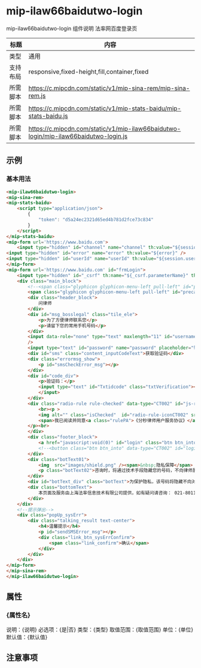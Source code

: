 # mip-ilaw66baidutwo-login

mip-ilaw66baidutwo-login 组件说明
法率网百度登录页

标题|内容
----|----
类型|通用
支持布局|responsive,fixed-height,fill,container,fixed
所需脚本|https://c.mipcdn.com/static/v1/mip-sina-rem/mip-sina-rem.js
所需脚本|https://c.mipcdn.com/static/v1/mip-stats-baidu/mip-stats-baidu.js
所需脚本|https://c.mipcdn.com/static/v1/mip-ilaw66baidutwo-login/mip-ilaw66baidutwo-login.js

## 示例

### 基本用法
```html
<mip-ilaw66baidutwo-login>
<mip-sina-rem>
<mip-stats-baidu>
    <script type="application/json">
        {
            "token": "d5a24ec2321d65ed4b781d2fce73c834"
        }
    </script>
</mip-stats-baidu>
<mip-form url='https://www.baidu.com'>
    <input type="hidden" id="channel" name="channel" th:value="${session.channel}" />
<input type="hidden" id="error" name="error" th:value="${error}" />
<input type="hidden" id="userId" name="userId" th:value="${session.userId}" />
</mip-form>
<mip-form url='https://www.baidu.com' id="frmLogin">
	<input type="hidden" id="_csrf" th:name="${_csrf.parameterName}" th:value="${_csrf.token}" />
	<div class="main_block">
		<!--<span class="glyphicon glyphicon-menu-left pull-left" id="precautions-back" style="top:0;left:5px;" onclick="history.go(-1)"></span>-->
		<span class="glyphicon glyphicon-menu-left pull-left" id="precautions-back" ></span>  <!--style="top:0;left:5px;"-->
		<div class="header_block">
			问律师
		</div>
		<div id="msg_bosslegal" class="tile_ele">
			<p>为了方便律师联系您</p>
			<p>请留下您的常用手机号码</p>
		</div>
		<input data-role="none" type="text" maxlength="11" id="username" name="username" placeholder="输入手机号" autocomplete="off" th:value="${tel}" class="content_tel"
		/>
		<input type="text" id="password" name="password" placeholder="输入验证码" maxlength="6" autocomplete="off" class="content_inputCode" />
		<div id="sms" class="content_inputCodeText">获取验证码</div>
		<div class="errormsg_show">
			<p id="smsCheckError_msg"></p>
		</div>
		<div id="code_div">
			<p>验证码：</p>
			<input type="text" id="Txtidcode" class="txtVerification"><span id="idcode"></span>
			</input>
		</div>
		<div class="radio-rule rule-checked" data-type="CT002" id="js-radio-ruleCT002">
			<br><p >
			<img alt="" class="isChecked"  id="radio-rule-iconCT002" src="images/button_ok_blue.png"/>
			<span>我已阅读并同意<a class="rulePA">《分秒律师用户服务协议》</a></span>
		</p><br>
		</div>
		<div class="footer_block">
			<a href="javascript:void(0)" id="login" class="btn btn_into">提交</a>
			<!--<button class="btn btn_into" data-type="CT002" id="login">提交</button>-->
		</div>
		<div class="botText01">
			<img  src="images/shield.png" /><span>&nbsp;隐私保障</span>
			<p class="botText02">咨询时，将通过技术手段隐藏您的号码，不向律师展示</p>
		</div>
		<div id="botText_div" class="botText">为保护隐私，该号码将隐藏不向对方显示</div>
		<div class="bottomText">
			本页面及服务由上海法率信息技术有限公司提供，如有疑问请咨询： 021-80117789
		</div>
	</div>
	<!--提示弹出-->
	<div class="popUp_sysErr">
		<div class="talking_result text-center">
			<h4>温馨提示</h4>
			<p id="sendSMSError_msg"></p>
			<div class="link_btn_sysErrConfirm">
				<span class="link_confirm">确认</span>
			</div>
		</div>
	</div>
</mip-form>
</mip-sina-rem>
</mip-ilaw66baidutwo-login>
```

## 属性

### {属性名}

说明：{说明}
必选项：{是|否}
类型：{类型}
取值范围：{取值范围}
单位：{单位}
默认值：{默认值}

## 注意事项


